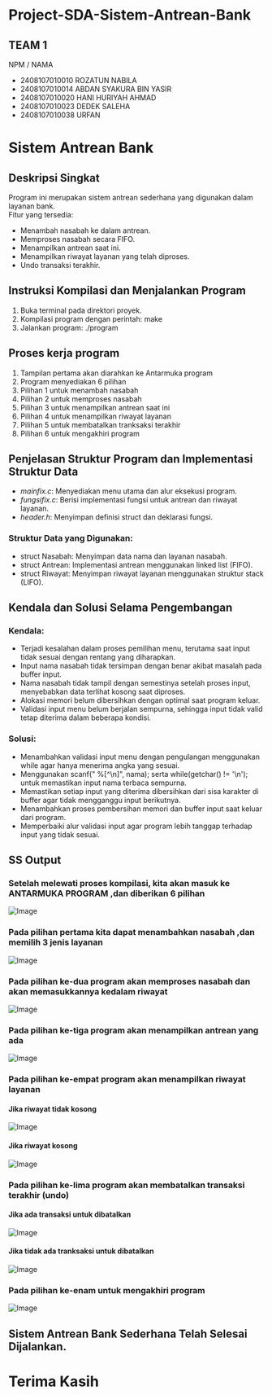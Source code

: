 # Project-SDA-Sistem-Antrean-Bank
## TEAM 1
NPM / NAMA 
- 2408107010010 ROZATUN NABILA
- 2408107010014 ABDAN SYAKURA BIN YASIR
- 2408107010020 HANI HURIYAH AHMAD
- 2408107010023 DEDEK SALEНА
- 2408107010038 URFAN

# Sistem Antrean Bank

## Deskripsi Singkat
Program ini merupakan sistem antrean sederhana yang digunakan dalam layanan bank.  
Fitur yang tersedia:
- Menambah nasabah ke dalam antrean.
- Memproses nasabah secara FIFO.
- Menampilkan antrean saat ini.
- Menampilkan riwayat layanan yang telah diproses.
- Undo transaksi terakhir.

## Instruksi Kompilasi dan Menjalankan Program
1. Buka terminal pada direktori proyek.
2. Kompilasi program dengan perintah:
   make
3. Jalankan program: ./program
   
 ## Proses kerja program
1. Tampilan pertama akan diarahkan ke Antarmuka program 
2. Program menyediakan 6 pilihan
3. Pilihan 1 untuk menambah nasabah
4. Pilihan 2 untuk memproses nasabah
5. Pilihan 3 untuk menampilkan antrean saat ini
6. Pilihan 4 untuk menampilkan riwayat layanan
7. Pilihan 5 untuk membatalkan tranksaksi terakhir
8. Pilihan 6 untuk mengakhiri program
   
## Penjelasan Struktur Program dan Implementasi Struktur Data
- *mainfix.c*: Menyediakan menu utama dan alur eksekusi program.
- *fungsifix.c*: Berisi implementasi fungsi untuk antrean dan riwayat layanan.
- *header.h*: Menyimpan definisi struct dan deklarasi fungsi.

### Struktur Data yang Digunakan:
- struct Nasabah: Menyimpan data nama dan layanan nasabah.
- struct Antrean: Implementasi antrean menggunakan linked list (FIFO).
- struct Riwayat: Menyimpan riwayat layanan menggunakan struktur stack (LIFO).

## Kendala dan Solusi Selama Pengembangan
### Kendala:
- Terjadi kesalahan dalam proses pemilihan menu, terutama saat input tidak sesuai dengan rentang yang diharapkan.
- Input nama nasabah tidak tersimpan dengan benar akibat masalah pada buffer input.
- Nama nasabah tidak tampil dengan semestinya setelah proses input, menyebabkan data terlihat kosong saat diproses.
- Alokasi memori belum dibersihkan dengan optimal saat program keluar.
- Validasi input menu belum berjalan sempurna, sehingga input tidak valid tetap diterima dalam beberapa kondisi.

### Solusi:
- Menambahkan validasi input menu dengan pengulangan menggunakan while agar hanya menerima angka yang sesuai.
- Menggunakan scanf(" %[^\n]", nama); serta while(getchar() != '\n'); untuk memastikan input nama terbaca sempurna.
- Memastikan setiap input yang diterima dibersihkan dari sisa karakter di buffer agar tidak mengganggu input berikutnya.
- Menambahkan proses pembersihan memori dan buffer input saat keluar dari program.
- Memperbaiki alur validasi input agar program lebih tanggap terhadap input yang tidak sesuai.

## SS Output
### Setelah melewati proses kompilasi, kita akan masuk ke ANTARMUKA PROGRAM ,dan diberikan 6 pilihan
 ![Image](https://github.com/user-attachments/assets/bd039249-9331-4271-ace2-75bf5356f766)

### Pada pilihan pertama kita dapat menambahkan nasabah ,dan memilih 3 jenis layanan
 ![Image](https://github.com/user-attachments/assets/dacbdb17-153f-4c5b-ad8e-227b84bdbffe)

### Pada pilihan ke-dua program akan memproses nasabah dan akan memasukkannya kedalam riwayat
 ![Image](https://github.com/user-attachments/assets/e5eb1882-e77c-4b77-82dc-0a3a0ada636a)

### Pada pilihan ke-tiga program akan menampilkan antrean yang ada
![Image](https://github.com/user-attachments/assets/0ab65f20-7779-4080-9adb-ca17ec3dc132)

### Pada pilihan ke-empat program akan menampilkan riwayat layanan

#### Jika riwayat tidak kosong
 ![Image](https://github.com/user-attachments/assets/8567fe1b-c0c9-43d4-a823-cdcdc1c5a78d)
#### Jika riwayat kosong
 ![Image](https://github.com/user-attachments/assets/7f51e08b-211c-46ed-903a-dced790a9293)

### Pada pilihan ke-lima program akan membatalkan transaksi terakhir (undo)

#### Jika ada transaksi untuk dibatalkan
![Image](https://github.com/user-attachments/assets/98a46cc5-4172-4125-8b3b-088043c34ef1)
#### Jika tidak ada tranksaksi untuk dibatalkan
![Image](https://github.com/user-attachments/assets/d5c6d2d6-8a43-45f9-9f37-80d7ea6f3ea4)

### Pada pilihan ke-enam untuk mengakhiri program
 ![Image](https://github.com/user-attachments/assets/b01aaed7-158c-436d-967c-d216b21f0570)
 
##  Sistem Antrean Bank Sederhana Telah Selesai Dijalankan.
# Terima Kasih 





